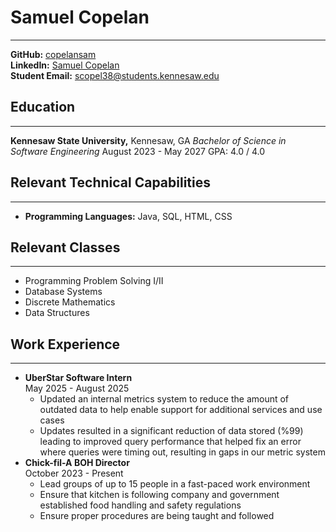 # Samuel Copelan
 
***

**GitHub:** [copelansam](https://github.com/copelansam) <br>
**LinkedIn:**  [Samuel Copelan](www.linkedin.com/in/samuel-copelan)<br>
**Student Email:** scopel38@students.kennesaw.edu



## Education
***
**Kennesaw State University,** Kennesaw, GA
*Bachelor of Science in Software Engineering* August 2023 - May 2027
GPA: 4.0 / 4.0


## Relevant Technical Capabilities
***
- **Programming Languages:** Java, SQL, HTML, CSS


## Relevant Classes
***
 - Programming Problem Solving I/II
 - Database Systems
 - Discrete Mathematics
 - Data Structures


## Work Experience
 ***
- **UberStar Software Intern**
<br>May 2025 - August 2025
    - Updated an internal metrics system to reduce the amount of outdated data to help enable support for additional services and use cases
    - Updates resulted in a significant reduction of data stored (%99) leading to improved query performance that helped fix an error where queries were timing out, resulting in gaps in our metric system
- **Chick-fil-A BOH Director**
<br> October 2023 - Present
  - Lead groups of up to 15 people in a fast-paced work environment
  - Ensure that kitchen is following company and government established food handling and safety regulations
  - Ensure proper procedures are being taught and followed